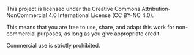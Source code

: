 This project is licensed under the Creative Commons Attribution-NonCommercial 4.0 International License (CC BY-NC 4.0).

This means that you are free to use, share, and adapt this work for non-commercial purposes, as long as you give appropriate credit.

Commercial use is strictly prohibited.
